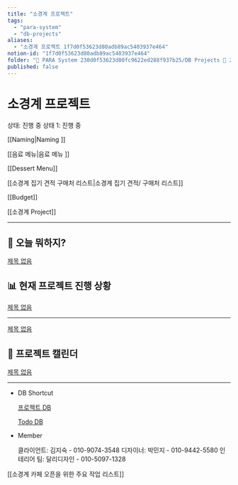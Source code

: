 ```yaml
---
title: "소경계 프로젝트"
tags:
  - "para-system"
  - "db-projects"
aliases:
  - "소경계 프로젝트 1f7d0f53623d80adb89ac5403937e464"
notion-id: "1f7d0f53623d80adb89ac5403937e464"
folder: "🚀 PARA System 230d0f53623d80fc9622ed288f937b25/DB Projects 🚀 230d0f53623d8153bf62f23dd93ce93f"
published: false
---
```


# 소경계 프로젝트

상태: 진행 중
상태 1: 진행 중

[[Naming|Naming ]]

[[음료 메뉴|음료 메뉴 ]]

[[Dessert Menu]]

[[소경계 집기 견적 구매처 리스트|소경계 집기 견적/ 구매처 리스트]]

[[Budget]]

[[소경계 Project]]

***

## 📝 오늘 뭐하지?

[제목 없음](%EC%86%8C%EA%B2%BD%EA%B3%84%20%ED%94%84%EB%A1%9C%EC%A0%9D%ED%8A%B8/%EC%A0%9C%EB%AA%A9%20%EC%97%86%EC%9D%8C.csv)

## 📊 현재 프로젝트 진행 상황

[제목 없음](%EC%86%8C%EA%B2%BD%EA%B3%84%20%ED%94%84%EB%A1%9C%EC%A0%9D%ED%8A%B8/%EC%A0%9C%EB%AA%A9%20%EC%97%86%EC%9D%8C.csv)

***

[제목 없음](%EC%86%8C%EA%B2%BD%EA%B3%84%20%ED%94%84%EB%A1%9C%EC%A0%9D%ED%8A%B8/%EC%A0%9C%EB%AA%A9%20%EC%97%86%EC%9D%8C.csv)

## 📅 프로젝트 캘린더

[제목 없음](%EC%86%8C%EA%B2%BD%EA%B3%84%20%ED%94%84%EB%A1%9C%EC%A0%9D%ED%8A%B8/%EC%A0%9C%EB%AA%A9%20%EC%97%86%EC%9D%8C.csv)

***

* DB Shortcut

  [프로젝트 DB](%EC%86%8C%EA%B2%BD%EA%B3%84%20%ED%94%84%EB%A1%9C%EC%A0%9D%ED%8A%B8/%ED%94%84%EB%A1%9C%EC%A0%9D%ED%8A%B8%20DB.csv)

  [Todo DB](%EC%86%8C%EA%B2%BD%EA%B3%84%20%ED%94%84%EB%A1%9C%EC%A0%9D%ED%8A%B8/Todo%20DB.csv)

* Member

  클라이언트: 김지숙 - 010-9074-3548
  디자이너: 박민지 - 010-9442-5580
  인테리어 팀: 달리디자인 - 010-5097-1328

[[소경계 카페 오픈을 위한 주요 작업 리스트]]
